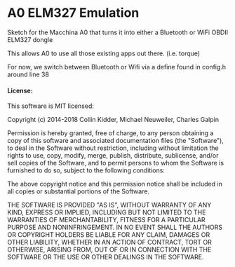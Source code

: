 A0 ELM327 Emulation  
=======

Sketch for the Macchina A0 that turns it into either a Bluetooth or WiFi OBDII ELM327 dongle

This allows A0 to use all those existing apps out there. (i.e. torque)

For now, we switch between Bluetooth or Wifi via a define found in config.h around line 38


#### License:

This software is MIT licensed:

Copyright (c) 2014-2018 Collin Kidder, Michael Neuweiler, Charles Galpin

Permission is hereby granted, free of charge, to any person obtaining
a copy of this software and associated documentation files (the
"Software"), to deal in the Software without restriction, including
without limitation the rights to use, copy, modify, merge, publish,
distribute, sublicense, and/or sell copies of the Software, and to
permit persons to whom the Software is furnished to do so, subject to
the following conditions:

The above copyright notice and this permission notice shall be included
in all copies or substantial portions of the Software.

THE SOFTWARE IS PROVIDED "AS IS", WITHOUT WARRANTY OF ANY KIND,
EXPRESS OR IMPLIED, INCLUDING BUT NOT LIMITED TO THE WARRANTIES OF
MERCHANTABILITY, FITNESS FOR A PARTICULAR PURPOSE AND NONINFRINGEMENT.
IN NO EVENT SHALL THE AUTHORS OR COPYRIGHT HOLDERS BE LIABLE FOR ANY
CLAIM, DAMAGES OR OTHER LIABILITY, WHETHER IN AN ACTION OF CONTRACT,
TORT OR OTHERWISE, ARISING FROM, OUT OF OR IN CONNECTION WITH THE
SOFTWARE OR THE USE OR OTHER DEALINGS IN THE SOFTWARE.

